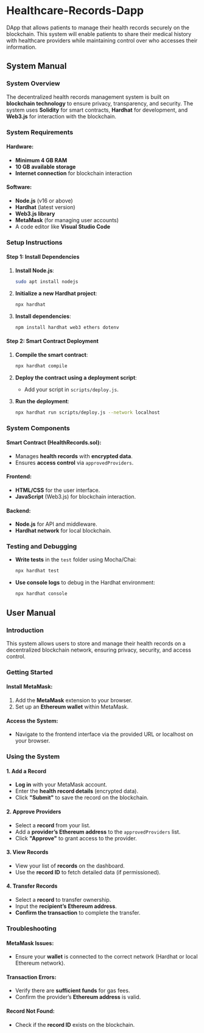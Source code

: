 # Healthcare-Records-Dapp
DApp that allows patients to manage their health records securely on the blockchain. This system will enable patients to share their medical history with healthcare providers while maintaining control over who accesses their information.

## System Manual

### System Overview
The decentralized health records management system is built on **blockchain technology** to ensure privacy, transparency, and security. The system uses **Solidity** for smart contracts, **Hardhat** for development, and **Web3.js** for interaction with the blockchain.

### System Requirements

#### Hardware:
- **Minimum 4 GB RAM**
- **10 GB available storage**
- **Internet connection** for blockchain interaction

#### Software:
- **Node.js** (v16 or above)
- **Hardhat** (latest version)
- **Web3.js library**
- **MetaMask** (for managing user accounts)
- A code editor like **Visual Studio Code**

### Setup Instructions

#### Step 1: Install Dependencies

1. **Install Node.js**:
    ```bash
    sudo apt install nodejs
    ```

2. **Initialize a new Hardhat project**:
    ```bash
    npx hardhat
    ```

3. **Install dependencies**:
    ```bash
    npm install hardhat web3 ethers dotenv
    ```

#### Step 2: Smart Contract Deployment

1. **Compile the smart contract**:
    ```bash
    npx hardhat compile
    ```

2. **Deploy the contract using a deployment script**:
    - Add your script in `scripts/deploy.js`.

3. **Run the deployment**:
    ```bash
    npx hardhat run scripts/deploy.js --network localhost
    ```

### System Components

#### Smart Contract (HealthRecords.sol):
- Manages **health records** with **encrypted data**.
- Ensures **access control** via `approvedProviders`.

#### Frontend:
- **HTML/CSS** for the user interface.
- **JavaScript** (Web3.js) for blockchain interaction.

#### Backend:
- **Node.js** for API and middleware.
- **Hardhat network** for local blockchain.

### Testing and Debugging

- **Write tests** in the `test` folder using Mocha/Chai:
    ```bash
    npx hardhat test
    ```

- **Use console logs** to debug in the Hardhat environment:
    ```bash
    npx hardhat console
    ```

## User Manual

### Introduction
This system allows users to store and manage their health records on a decentralized blockchain network, ensuring privacy, security, and access control.

### Getting Started

#### Install MetaMask:
1. Add the **MetaMask** extension to your browser.
2. Set up an **Ethereum wallet** within MetaMask.

#### Access the System:
- Navigate to the frontend interface via the provided URL or localhost on your browser.

### Using the System

#### 1. **Add a Record**
   - **Log in** with your MetaMask account.
   - Enter the **health record details** (encrypted data).
   - Click **"Submit"** to save the record on the blockchain.

#### 2. **Approve Providers**
   - Select a **record** from your list.
   - Add a **provider’s Ethereum address** to the `approvedProviders` list.
   - Click **"Approve"** to grant access to the provider.

#### 3. **View Records**
   - View your list of **records** on the dashboard.
   - Use the **record ID** to fetch detailed data (if permissioned).

#### 4. **Transfer Records**
   - Select a **record** to transfer ownership.
   - Input the **recipient’s Ethereum address**.
   - **Confirm the transaction** to complete the transfer.

### Troubleshooting

#### MetaMask Issues:
- Ensure your **wallet** is connected to the correct network (Hardhat or local Ethereum network).

#### Transaction Errors:
- Verify there are **sufficient funds** for gas fees.
- Confirm the provider’s **Ethereum address** is valid.

#### Record Not Found:
- Check if the **record ID** exists on the blockchain.
